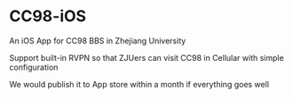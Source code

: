 # CC98-iOS

An iOS App for CC98 BBS in Zhejiang University

Support built-in RVPN so that ZJUers can visit CC98 in Cellular with simple configuration

We would publish it to App store within a month if everything goes well
